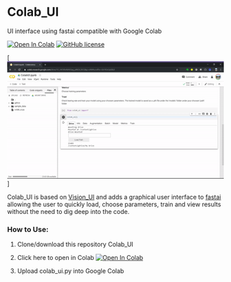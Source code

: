 # Colab_UI
UI interface using fastai compatible with Google Colab

[![Open In Colab](https://colab.research.google.com/assets/colab-badge.svg)](https://colab.research.google.com/drive/1O_H41XhABAEQxg_p8KZd_BCQ8pj-eJX6)  [![GitHub license](https://img.shields.io/github/license/Naereen/StrapDown.js.svg)](https://github.com/Naereen/StrapDown.js/blob/master/LICENSE)

[![Colab UI Demo](static/Colab_UI.gif)]

Colab_UI is based on [Vision_UI](https://github.com/asvcode/Vision_UI) and adds a graphical user interface to [fastai](https://www.fast.ai/) allowing the user to quickly load, choose parameters, train and view results without the need to dig deep into the code.

### How to Use:
1) Clone/download this repository Colab_UI

2) Click here to open in Colab [![Open In Colab](https://colab.research.google.com/assets/colab-badge.svg)](https://colab.research.google.com/drive/1O_H41XhABAEQxg_p8KZd_BCQ8pj-eJX6)

3) Upload colab_ui.py into Google Colab
